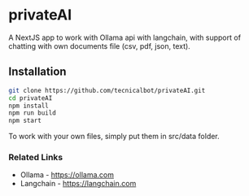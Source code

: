 # privateAI

A NextJS app to work with Ollama api with langchain, with support of chatting with own documents file (csv, pdf, json, text).

## Installation
```bash
git clone https://github.com/tecnicalbot/privateAI.git
cd privateAI
npm install
npm run build
npm start
```

To work with your own files, simply put them in src/data folder.

### Related Links
- Ollama - https://ollama.com
- Langchain - https://langchain.com
